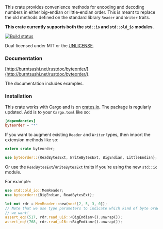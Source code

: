 This crate provides convenience methods for encoding and decoding numbers in
either big-endian or little-endian order. This is meant to replace the old
methods defined on the standard library `Reader` and `Writer` traits.

**This crate currently supports both the `std::io` and `std::old_io` modules.**

[![Build status](https://api.travis-ci.org/BurntSushi/byteorder.png)](https://travis-ci.org/BurntSushi/byteorder)

Dual-licensed under MIT or the [UNLICENSE](http://unlicense.org).


### Documentation

[http://burntsushi.net/rustdoc/byteorder/](http://burntsushi.net/rustdoc/byteorder/).

The documentation includes examples.


### Installation

This crate works with Cargo and is on
[crates.io](https://crates.io/crates/byteorder). The package is regularly
updated.  Add is to your `Cargo.toml` like so:

```toml
[dependencies]
byteorder = "*"
```

If you want to augment existing `Reader` and `Writer` types, then import the
extension methods like so:

```rust
extern crate byteorder;

use byteorder::{ReadBytesExt, WriteBytesExt, BigEndian, LittleEndian};
```

Or use the `ReadBytesExt`/`WriteBytesExt` traits if you're using the new
`std::io` module.

For example:

```rust
use std::old_io::MemReader;
use byteorder::{BigEndian, ReadBytesExt};

let mut rdr = MemReader::new(vec![2, 5, 3, 0]);
// Note that we use type parameters to indicate which kind of byte order
// we want!
assert_eq!(517, rdr.read_u16::<BigEndian>().unwrap());
assert_eq!(768, rdr.read_u16::<BigEndian>().unwrap());
```

